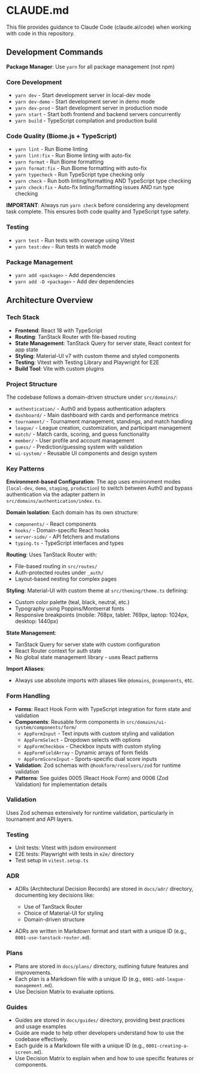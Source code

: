# CLAUDE.md

This file provides guidance to Claude Code (claude.ai/code) when working with code in this repository.

## Development Commands

**Package Manager**: Use `yarn` for all package management (not npm)

### Core Development
- `yarn dev` - Start development server in local-dev mode
- `yarn dev-demo` - Start development server in demo mode  
- `yarn dev-prod` - Start development server in production mode
- `yarn start` - Start both frontend and backend servers concurrently
- `yarn build` - TypeScript compilation and production build

### Code Quality (Biome.js + TypeScript)
- `yarn lint` - Run Biome linting
- `yarn lint:fix` - Run Biome linting with auto-fix
- `yarn format` - Run Biome formatting
- `yarn format:fix` - Run Biome formatting with auto-fix
- `yarn typecheck` - Run TypeScript type checking only
- `yarn check` - Run both linting/formatting AND TypeScript type checking
- `yarn check:fix` - Auto-fix linting/formatting issues AND run type checking

**IMPORTANT**: Always run `yarn check` before considering any development task complete. This ensures both code quality and TypeScript type safety.

### Testing
- `yarn test` - Run tests with coverage using Vitest
- `yarn test:dev` - Run tests in watch mode

### Package Management
- `yarn add <package>` - Add dependencies
- `yarn add -D <package>` - Add dev dependencies

## Architecture Overview

### Tech Stack
- **Frontend**: React 18 with TypeScript
- **Routing**: TanStack Router with file-based routing
- **State Management**: TanStack Query for server state, React context for app state
- **Styling**: Material-UI v7 with custom theme and styled components
- **Testing**: Vitest with Testing Library and Playwright for E2E
- **Build Tool**: Vite with custom plugins

### Project Structure
The codebase follows a domain-driven structure under `src/domains/`:

- `authentication/` - Auth0 and bypass authentication adapters
- `dashboard/` - Main dashboard with cards and performance metrics
- `tournament/` - Tournament management, standings, and match handling
- `league/` - League creation, customization, and participant management  
- `match/` - Match cards, scoring, and guess functionality
- `member/` - User profile and account management
- `guess/` - Prediction/guessing system with validation
- `ui-system/` - Reusable UI components and design system

### Key Patterns

**Environment-based Configuration**: The app uses environment modes (`local-dev`, `demo`, `staging`, `production`) to switch between Auth0 and bypass authentication via the adapter pattern in `src/domains/authentication/index.ts`.

**Domain Isolation**: Each domain has its own structure:
- `components/` - React components
- `hooks/` - Domain-specific React hooks  
- `server-side/` - API fetchers and mutations
- `typing.ts` - TypeScript interfaces and types

**Routing**: Uses TanStack Router with:
- File-based routing in `src/routes/`
- Auth-protected routes under `_auth/`
- Layout-based nesting for complex pages

**Styling**: Material-UI with custom theme at `src/theming/theme.ts` defining:
- Custom color palette (teal, black, neutral, etc.)
- Typography using Poppins/Montserrat fonts
- Responsive breakpoints (mobile: 768px, tablet: 769px, laptop: 1024px, desktop: 1440px)

**State Management**: 
- TanStack Query for server state with custom configuration
- React Router context for auth state
- No global state management library - uses React patterns

**Import Aliases**:
- Always use absolute imports with aliases like `@domains`, `@components`, etc.

### Form Handling
- **Forms**: React Hook Form with TypeScript integration for form state and validation
- **Components**: Reusable form components in `src/domains/ui-system/components/form/`
  - `AppFormInput` - Text inputs with custom styling and validation
  - `AppFormSelect` - Dropdown selects with options
  - `AppFormCheckbox` - Checkbox inputs with custom styling
  - `AppFormFieldArray` - Dynamic arrays of form fields
  - `AppFormScoreInput` - Sports-specific dual score inputs
- **Validation**: Zod schemas with `@hookform/resolvers/zod` for runtime validation
- **Patterns**: See guides 0005 (React Hook Form) and 0006 (Zod Validation) for implementation details

### Validation
Uses Zod schemas extensively for runtime validation, particularly in tournament and API layers.

### Testing
- Unit tests: Vitest with jsdom environment
- E2E tests: Playwright with tests in `e2e/` directory
- Test setup in `vitest.setup.ts`

### ADR 

- ADRs (Architectural Decision Records) are stored in `docs/adr/` directory, documenting key decisions like:
  - Use of TanStack Router
  - Choice of Material-UI for styling
  - Domain-driven structure

- ADRs are written in Markdown format and start with a unique ID (e.g., `0001-use-tanstack-router.md`).

### Plans
- Plans are stored in `docs/plans/` directory, outlining future features and improvements.
- Each plan is a Markdown file with a unique ID (e.g., `0001-add-league-management.md`).
- Use Decision Matrix to evaluate options.

### Guides
- Guides are stored in `docs/guides/` directory, providing best practices and usage examples
- Guide are made to help other developers understand how to use the codebase effectively.
- Each guide is a Markdown file with a unique ID (e.g., `0001-creating-a-screen.md`).
- Use Decision Matrix to explain when and how to use specific features or components.